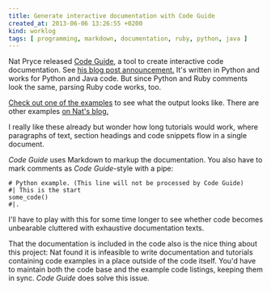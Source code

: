 ```yaml
---
title: Generate interactive documentation with Code Guide
created_at: 2013-06-06 13:26:55 +0200
kind: worklog
tags: [ programming, markdown, documentation, ruby, python, java ]
---
```


Nat Pryce released [Code Guide][cg], a tool to create interactive code documentation.  See [his blog post announcement.][np]  It's written in Python and works for Python and Java code.  But since Python and Ruby comments look the same, parsing Ruby code works, too.

[Check out one of the examples][ex] to see what the output looks like.  There are other examples [on Nat's blog.][np]

I really like these already but wonder how long tutorials would work, where paragraphs of text, section headings and code snippets flow in a single document.

*Code Guide* uses Markdown to markup the documentation.  You also have to mark comments as *Code Guide*-style with a pipe:

    # Python example. (This line will not be processed by Code Guide)
    #| This is the start
    some_code()
    #|.

I'll have to play with this for some time longer to see whether code becomes unbearable cluttered with exhaustive documentation texts.

That the documentation is included in the code also is the nice thing about this project:  Nat found it is infeasible to write documentation and tutorials containing code examples in a place outside of the code itself.  You'd have to maintain both the code base and the example code listings, keeping them in sync.  _Code Guide_ does solve this issue.

  [np]: http://www.natpryce.com/articles/000798.html
  [cg]: https://github.com/npryce/code-guide
  [ex]: http://www.natpryce.com/software/code-guide/example/selector-button-blink.html
  

